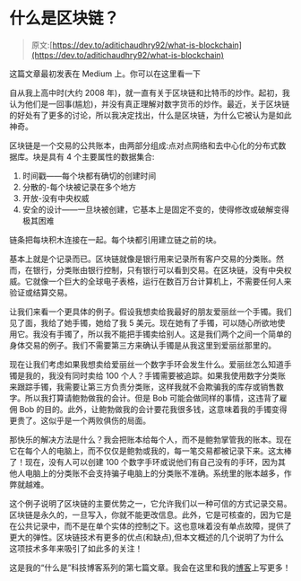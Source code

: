 # 什么是区块链？

> 原文:[https://dev.to/aditichaudhry92/what-is-blockchain](https://dev.to/aditichaudhry92/what-is-blockchain)

这篇文章最初发表在 Medium 上。你可以在这里看一下

自从我上高中时(大约 2008 年)，就一直有关于区块链和比特币的炒作。起初，我认为他们是一回事(尴尬)，并没有真正理解对数字货币的炒作。最近，关于区块链的好处有了更多的讨论，所以我决定找出，什么是区块链，为什么它被认为是如此神奇。

区块链是一个交易的公共账本，由两部分组成:点对点网络和去中心化的分布式数据库。块是具有 4 个主要属性的数据集合:

1.  时间戳——每个块都有确切的创建时间
2.  分散的-每个块被记录在多个地方
3.  开放-没有中央权威
4.  安全的设计——一旦块被创建，它基本上是固定不变的，使得修改或破解变得极其困难

链条把每块积木连接在一起。每个块都引用建立链之前的块。

基本上就是个记录而已。区块链就像是银行用来记录所有客户交易的分类账。然而，在银行，分类账由银行控制，只有银行可以看到交易。在区块链，没有中央权威。它就像一个巨大的全球电子表格，运行在数百万台计算机上，不需要任何人来验证或结算交易。

让我们来看一个更具体的例子。假设我想卖给我最好的朋友爱丽丝一个手镯。我们见了面，我给了她手镯，她给了我 5 美元。现在她有了手镯，可以随心所欲地使用它。我没有手镯了，所以我不能把手镯卖给别人。这是我们两个之间一个简单的身体交易的例子。我们不需要第三方来确认手镯是从我这里到爱丽丝那里的。

现在让我们考虑如果我想卖给爱丽丝一个数字手环会发生什么。爱丽丝怎么知道手镯是我的，我没有同时卖给 100 个人？手镯需要被追踪。如果我使用数字分类账来跟踪手镯，我需要让第三方负责分类账，这样我就不会欺骗我的库存或销售数字。所以我打算请鲍勃做我的会计。但是 Bob 可能会做同样的事情，这违背了雇佣 Bob 的目的。此外，让鲍勃做我的会计要花我很多钱，这意味着我的手镯变得更贵了。这似乎是一个两败俱伤的局面。

那快乐的解决方法是什么？我会把账本给每个人，而不是鲍勃掌管我的账本。现在它在每个人的电脑上，而不仅仅是鲍勃或我的，每一笔交易都被记录下来。这太棒了！现在，没有人可以创建 100 个数字手环或说他们有自己没有的手环，因为其他人电脑上的分类账不会支持骗子电脑上的分类账不准确。系统里的账本越多，作弊就越难。

这个例子说明了区块链的主要优势之一，它允许我们以一种可信的方式记录交易。区块链是永久的，一旦写入，你就不能更改信息。此外，它是可核查的，因为它是在公共记录中，而不是在单个实体的控制之下。这也意味着没有单点故障，提供了更大的弹性。区块链技术有更多的优点(和缺点),但本文概述的几个说明了为什么这项技术多年来吸引了如此多的关注！

这是我的“什么是”科技博客系列的第七篇文章。我会在这里和我的[博客](https://medium.com/@aditi.chaudhry92/)上写更多！